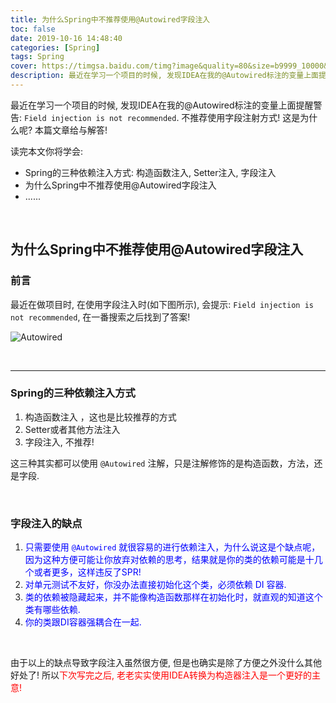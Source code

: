 ```yaml
---
title: 为什么Spring中不推荐使用@Autowired字段注入
toc: false
date: 2019-10-16 14:48:40
categories: [Spring]
tags: Spring
cover: https://timgsa.baidu.com/timg?image&quality=80&size=b9999_10000&sec=1571676678621&di=cb9b198a4edbc3a228760be11e427c13&imgtype=0&src=http%3A%2F%2Fimg.mukewang.com%2F57aebe45000109ad05000205.jpg
description: 最近在学习一个项目的时候, 发现IDEA在我的@Autowired标注的变量上面提醒警告Field injection is not recommended. 不推荐使用字段注射方式! 这是为什么呢? 本篇文章给与解答!
---
```




最近在学习一个项目的时候, 发现IDEA在我的@Autowired标注的变量上面提醒警告: `Field injection is not recommended`. 不推荐使用字段注射方式! 这是为什么呢? 本篇文章给与解答!

读完本文你将学会:

-   Spring的三种依赖注入方式: 构造函数注入, Setter注入, 字段注入
-   为什么Spring中不推荐使用@Autowired字段注入
-   ......



<br/>



<!--more-->

## 为什么Spring中不推荐使用@Autowired字段注入

### 前言

最近在做项目时, 在使用字段注入时(如下图所示), 会提示: `Field injection is not recommended`, 在一番搜索之后找到了答案!

![Autowired](https://timgsa.baidu.com/timg?image&quality=80&size=b9999_10000&sec=1571676678621&di=cb9b198a4edbc3a228760be11e427c13&imgtype=0&src=http%3A%2F%2Fimg.mukewang.com%2F57aebe45000109ad05000205.jpg)



<br/>

--------------------------



### Spring的三种依赖注入方式

1.  构造函数注入 ，这也是比较推荐的方式
2.  Setter或者其他方法注入
3.  字段注入, 不推荐!

这三种其实都可以使用 `@Autowired` 注解，只是注解修饰的是构造函数，方法，还是字段.



<br/>

### 字段注入的缺点

1.  <font color="#0000ff">只需要使用 `@Autowired` 就很容易的进行依赖注入，为什么说这是个缺点呢，因为这种方便可能让你放弃对依赖的思考，结果就是你的类的依赖可能是十几个或者更多，这样违反了SPR!</font>
2.  <font color="#0000ff">对单元测试不友好，你没办法直接初始化这个类，必须依赖 DI 容器.</font>
3.  <font color="#0000ff">类的依赖被隐藏起来，并不能像构造函数那样在初始化时，就直观的知道这个类有哪些依赖.</font>
4.  <font color="#0000ff">你的类跟DI容器强耦合在一起.</font>

<br/>

由于以上的缺点导致字段注入虽然很方便, 但是也确实是除了方便之外没什么其他好处了! 所以<font color="#ff0000">下次写完之后, 老老实实使用IDEA转换为构造器注入是一个更好的主意!</font>

